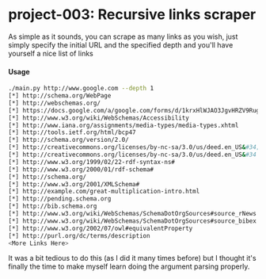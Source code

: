 <h1> project-003: Recursive links scraper </h1>

As simple as it sounds, you can scrape as many links as you wish, just simply specify the initial URL and the specified depth and you'll have yourself a nice list of links

<h4> Usage </h4>

```bash
./main.py http://www.google.com --depth 1
[*] http://schema.org/WebPage
[*] http://webschemas.org/
[*] https://docs.google.com/a/google.com/forms/d/1krxHlWJAO3JgvHRZV9Rugkr9VYnMdrI10xbGsWt733c/viewform?entry.1174568178&entry.41124795=http://schema.org/WebPage&entry.882602760=Type
[*] http://www.w3.org/wiki/WebSchemas/Accessibility
[*] http://www.iana.org/assignments/media-types/media-types.xhtml
[*] http://tools.ietf.org/html/bcp47
[*] http://schema.org/version/2.0/
[*] http://creativecommons.org/licenses/by-nc-sa/3.0/us/deed.en_US&#34;&gt;&lt;img
[*] http://creativecommons.org/licenses/by-nc-sa/3.0/us/deed.en_US&#34
[*] http://www.w3.org/1999/02/22-rdf-syntax-ns#
[*] http://www.w3.org/2000/01/rdf-schema#
[*] http://schema.org/
[*] http://www.w3.org/2001/XMLSchema#
[*] http://example.com/great-multiplication-intro.html
[*] http://pending.schema.org
[*] http://bib.schema.org
[*] http://www.w3.org/wiki/WebSchemas/SchemaDotOrgSources#source_rNews
[*] http://www.w3.org/wiki/WebSchemas/SchemaDotOrgSources#source_bibex
[*] http://www.w3.org/2002/07/owl#equivalentProperty
[*] http://purl.org/dc/terms/description
<More Links Here>
```

It was a bit tedious to do this (as I did it many times before) but I thought it's finally the time to make myself learn doing the argument parsing properly.
